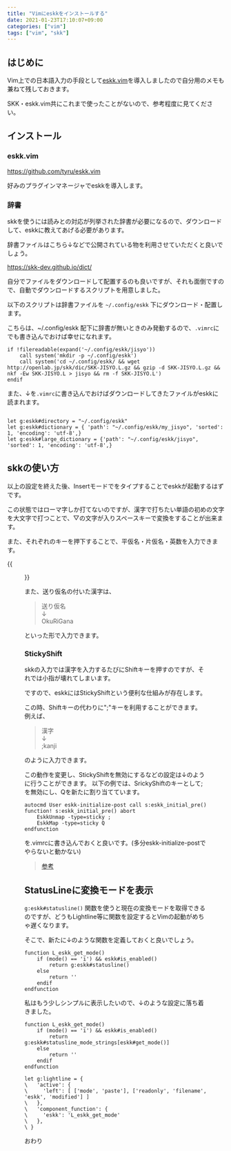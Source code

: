 ```yaml
---
title: "Vimにeskkをインストールする"
date: 2021-01-23T17:10:07+09:00
categories: ["vim"]
tags: ["vim", "skk"]
---
```


## はじめに
Vim上での日本語入力の手段として[eskk.vim](https://github.com/tyru/eskk.vim)を導入しましたので自分用のメモも兼ねて残しておきます。

SKK・eskk.vim共にこれまで使ったことがないので、参考程度に見てください。

## インストール
### eskk.vim
https://github.com/tyru/eskk.vim

好みのプラグインマネージャでeskkを導入します。

### 辞書
skkを使うには読みとの対応が列挙された辞書が必要になるので、ダウンロードして、eskkに教えてあげる必要があります。

辞書ファイルはこちら↓などで公開されている物を利用させていただくと良いでしょう。

https://skk-dev.github.io/dict/

自分でファイルをダウンロードして配置するのも良いですが、それも面倒ですので、自動でダウンロードするスクリプトを用意しました。

以下のスクリプトは辞書ファイルを ` ~/.config/eskk `  下にダウンロード・配置します。

こちらは、~/.config/eskk 配下に辞書が無いときのみ発動するので、`.vimrc`にでも書き込んでおけば幸せになれます。

``` vim
if !filereadable(expand('~/.config/eskk/jisyo'))
    call system('mkdir -p ~/.config/eskk')
    call system('cd ~/.config/eskk/ && wget http://openlab.jp/skk/dic/SKK-JISYO.L.gz && gzip -d SKK-JISYO.L.gz && nkf -Ew SKK-JISYO.L > jisyo && rm -f SKK-JISYO.L')
endif
```

また、↓を`.vimrc`に書き込んでおけばダウンロードしてきたファイルがeskkに読まれます。

``` vim

let g:eskk#directory = "~/.config/eskk"
let g:eskk#dictionary = { 'path': "~/.config/eskk/my_jisyo", 'sorted': 1, 'encoding': 'utf-8',}
let g:eskk#large_dictionary = {'path': "~/.config/eskk/jisyo", 'sorted': 1, 'encoding': 'utf-8',}

```

## skkの使い方
以上の設定を終えた後、Insertモードで<C-j>をタイプすることでeskkが起動するはずです。

この状態ではローマ字しか打てないのですが、漢字で打ちたい単語の初めの文字を大文字で打つことで、▽の文字が入りスペースキーで変換をすることが出来ます。

また、それぞれのキーを押下することで、平仮名・片仮名・英数を入力できます。

{{<figure src="./eskk.png" alt="モード" width="75%">}}

また、送り仮名の付いた漢字は、

> 送り仮名  
> ↓  
> OkuRiGana

といった形で入力できます。

### StickyShift
skkの入力では漢字を入力するたびにShiftキーを押すのですが、それでは小指が壊れてしまいます。

ですので、eskkにはStickyShiftという便利な仕組みが存在します。

この時、Shiftキーの代わりに";"キーを利用することができます。  
例えば、

> 漢字  
> ↓  
> ;kanji

のように入力できます。

この動作を変更し、StickyShiftを無効にするなどの設定は↓のように行うことができます。
以下の例では、SrickyShiftのキーとして;を無効にし、Qを新たに割り当てています。
```vim
autocmd User eskk-initialize-post call s:eskk_initial_pre()
function! s:eskk_initial_pre() abort
    EskkUnmap -type=sticky ;
    EskkMap -type=sticky Q
endfunction
```
を.vimrcに書き込んでおくと良いです。(多分eskk-initialize-postでやらないと動かない)
> [参考](https://github.com/tyru/eskk.vim/blob/master/doc/eskk.jax)

## StatusLineに変換モードを表示

`g:eskk#statusline()` 関数を使うと現在の変換モードを取得できるのですが、どうもLightline等に関数を設定するとVimの起動がめちゃ遅くなります。

そこで、新たに↓のような関数を定義しておくと良いでしょう。

```vim
function L_eskk_get_mode()
    if (mode() == 'i') && eskk#is_enabled()
        return g:eskk#statusline()
    else
        return ''
    endif
endfunction
```

私はもう少しシンプルに表示したいので、↓のような設定に落ち着きました。

```vim
function L_eskk_get_mode()
    if (mode() == 'i') && eskk#is_enabled()
        return g:eskk#statusline_mode_strings[eskk#get_mode()]
    else
        return ''
    endif
endfunction

let g:lightline = {
\   'active': {
\     'left': [ ['mode', 'paste'], ['readonly', 'filename', 'eskk', 'modified'] ]
\   },
\   'component_function': {
\     'eskk': 'L_eskk_get_mode'
\   },
\ }
```

おわり
